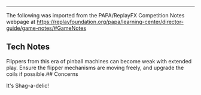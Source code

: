 ***
The following was imported from the PAPA/ReplayFX Competition Notes webpage at https://replayfoundation.org/papa/learning-center/director-guide/game-notes/#GameNotes

## Tech Notes
            
Flippers from this era of pinball machines can become weak with extended play. Ensure the flipper mechanisms are moving freely, and upgrade the coils if possible.## Concerns
            
It's Shag-a-delic!